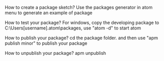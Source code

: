 How to create a package sketch? Use the packages generator in atom menu to generate an example of package


How to test your package? For windows, copy the developing package to C:\Users\[username]\.atom\packages, use "atom -d" to start atom


How to publish your package? cd the package folder. and then use "apm publish minor" to publish your package

How to unpublish your package? apm unpublish <package-name>
